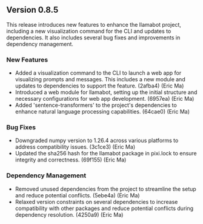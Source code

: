 ## Version 0.8.5

This release introduces new features to enhance the llamabot project, including a new visualization command for the CLI and updates to dependencies. It also includes several bug fixes and improvements in dependency management.

### New Features

- Added a visualization command to the CLI to launch a web app for visualizing prompts and messages. This includes a new module and updates to dependencies to support the feature. (2afba4) (Eric Ma)
- Introduced a web module for llamabot, setting up the initial structure and necessary configurations for web app development. (6957ea) (Eric Ma)
- Added 'sentence-transformers' to the project's dependencies to enhance natural language processing capabilities. (64cae0) (Eric Ma)

### Bug Fixes

- Downgraded numpy version to 1.26.4 across various platforms to address compatibility issues. (3c1ce3) (Eric Ma)
- Updated the sha256 hash for the llamabot package in pixi.lock to ensure integrity and correctness. (69f155) (Eric Ma)

### Dependency Management

- Removed unused dependencies from the project to streamline the setup and reduce potential conflicts. (5ebe4a) (Eric Ma)
- Relaxed version constraints on several dependencies to increase compatibility with other packages and reduce potential conflicts during dependency resolution. (4250a9) (Eric Ma)
